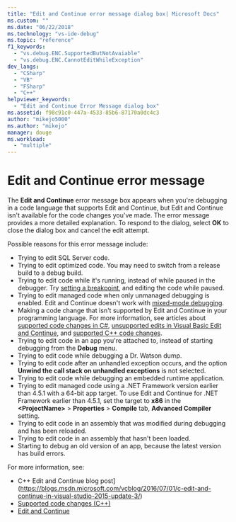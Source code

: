 ```yaml
---
title: "Edit and Continue error message dialog box| Microsoft Docs"
ms.custom: ""
ms.date: "06/22/2018"
ms.technology: "vs-ide-debug"
ms.topic: "reference"
f1_keywords: 
  - "vs.debug.ENC.SupportedButNotAvaiable"
  - "vs.debug.ENC.CannotEditWhileException"
dev_langs: 
  - "CSharp"
  - "VB"
  - "FSharp"
  - "C++"
helpviewer_keywords: 
  - "Edit and Continue Error Message dialog box"
ms.assetid: f98c91c0-447a-4533-85b6-87170a0dc4c3
author: "mikejo5000"
ms.author: "mikejo"
manager: douge
ms.workload: 
  - "multiple"
---
```

# Edit and Continue error message 

The **Edit and Continue** error message box appears when you're debugging in a code language that supports Edit and Continue, but Edit and Continue isn't available for the code changes you've made. The error message provides a more detailed explanation. To respond to the dialog, select **OK** to close the dialog box and cancel the edit attempt.  

Possible reasons for this error message include:  

-   Trying to edit SQL Server code.
-   Trying to edit optimized code. You may need to switch from a release build to a debug build.
-   Trying to edit code while it's running, instead of while paused in the debugger. Try [setting a breakpoint](../debugger/using-breakpoints.md), and editing the code while paused.
-   Trying to edit managed code when only unmanaged debugging is enabled. Edit and Continue doesn't work with [mixed-mode debugging](../debugger/how-to-debug-in-mixed-mode.md).
-   Making a code change that isn't supported by Edit and Continue in your programming language. For more information, see articles about [supported code changes in C#](supported-code-changes-csharp.md), [unsupported edits in Visual Basic Edit and Continue](unsupported-edits-in-visual-basic-edit-and-continue.md), and [supported C++ code changes](supported-code-changes-cpp.md).
-   Trying to edit code in an app you're attached to, instead of starting debugging from the **Debug** menu.  
-   Trying to edit code while debugging a Dr. Watson dump.  
-   Trying to edit code after an unhandled exception occurs, and the option **Unwind the call stack on unhandled exceptions** is not selected.  
-   Trying to edit code while debugging an embedded runtime application.
-   Trying to edit managed code using a .NET Framework version earlier than 4.5.1 with a 64-bit app target. To use Edit and Continue for .NET Framework earlier than 4.5.1, set the target to **x86** in the **\<ProjectName>** > **Properties** > **Compile** tab, **Advanced Compiler** setting.  
-   Trying to edit code in an assembly that was modified during debugging and has been reloaded.  
-   Trying to edit code in an assembly that hasn't been loaded.  
-   Starting to debug an old version of an app, because the latest version has build errors.
  
For more information, see:
- C++ Edit and Continue blog post](https://blogs.msdn.microsoft.com/vcblog/2016/07/01/c-edit-and-continue-in-visual-studio-2015-update-3/)  
- [Supported code changes (C++)](../debugger/supported-code-changes-cpp.md)
- [Edit and Continue](../debugger/edit-and-continue.md)